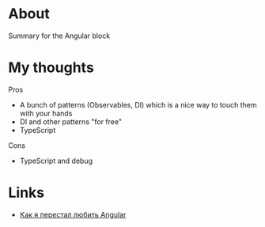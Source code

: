 # About

Summary for the Angular block

# My thoughts

Pros

- A bunch of patterns (Observables, DI) which is a nice way to touch them with your hands
- DI and other patterns "for free"
- TypeScript

Cons

- TypeScript and debug

# Links

- [Как я перестал любить Angular](https://habr.com/post/337578/)

